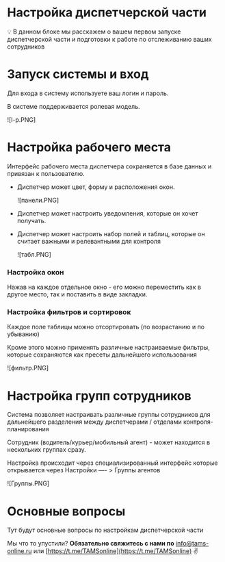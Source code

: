 # Настройка диспетчерской части

<aside>
💡 В данном блоке мы расскажем о вашем первом запуске диспетчерской части и подготовки к работе по отслеживанию ваших сотрудников

</aside>

# Запуск системы и вход

Для входа в систему используете ваш логин и пароль.

В системе поддерживается ролевая модель. 

![l-p.PNG]

# Настройка рабочего места

Интерфейс рабочего места диспетчера сохраняется в базе данных и привязан к пользователю.

- Диспетчер может цвет, форму и расположения окон.
    
    ![панели.PNG]
    
- Диспетчер может настроить уведомления, которые он хочет получать.
- Диспетчер может настроить набор полей и таблиц, которые он считает важными и релевантными для контроля
    
    ![табл.PNG]
    

### Настройка окон

Нажав на каждое отдельное окно - его можно переместить как в другое место, так и поставить в виде закладки.

### Настройка фильтров и сортировок

Каждое поле таблицы можно отсортировать (по возрастанию и по убыванию)

Кроме этого можно применять различные настраиваемые фильтры, которые сохраняются как пресеты дальнейшего использования

![фильтр.PNG]

# Настройка групп сотрудников

Система позволяет настраивать различные группы сотрудников для дальнейшего разделения между диспетчерами / отделами контроля-планирования

Сотрудник (водитель/курьер/мобильный агент) - может находится в нескольких группах сразу.

Настройка происходит через специализированный интерфейс которые открывается через Настройки —- > Группы агентов

![Группы.PNG]

# Основные вопросы

Тут будут основные вопросы по настройкам диспетчерской части

Мы что то упустили?
**Обязательно свяжитесь с нами по** [info@tams-online.ru](mailto:info@tams-onine.ru) или [https://t.me/TAMSonline](https://t.me/TAMSonline) ✌️
